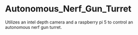 # Autonomous_Nerf_Gun_Turret
Utilizes an intel depth camera and a raspberry pi 5 to control an autonomous nerf gun turret.
